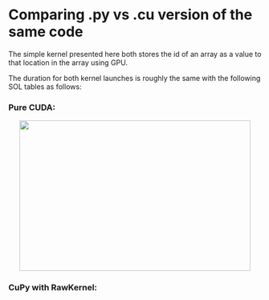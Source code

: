 # Comparing .py vs .cu version of the same code

The simple kernel presented here both stores the id of an array as a value to that location in the array using GPU. 

The duration for both kernel launches is roughly the same with the following SOL tables as follows:
### Pure CUDA:
<p align="center">
  <img width="460" height="300" src="/SOL_arithmetic_CUDA.png">
</p>

### CuPy with RawKernel:


